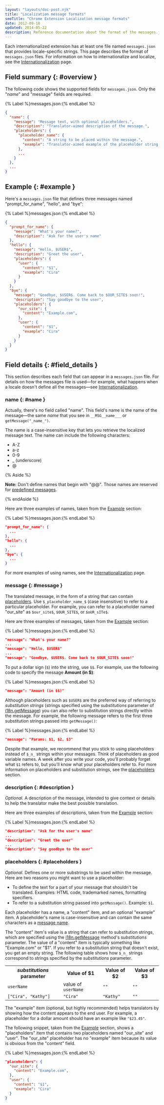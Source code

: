 ```yaml
---
layout: "layouts/doc-post.njk"
title: "Localization message formats"
seoTitle: "Chrome Extension Localization message formats"
date: 2012-09-18
updated: 2014-05-22
description: Reference documentation about the format of the messages.json file for Chrome Extensions.
---
```


Each internationalized extension has at least one file named `messages.json` that provides
locale-specific strings. This page describes the format of `messages.json` files. For information on
how to internationalize and localize, see the [Internationalization][1] page.

## Field summary {: #overview }

The following code shows the supported fields for `messages.json`. Only the "_name_" and "message"
fields are required.

{% Label %}messages.json:{% endLabel %}

```json
{
  "name": {
    "message": "Message text, with optional placeholders.",
    "description": "Translator-aimed description of the message.",
    "placeholders": {
      "placeholder_name": {
        "content": "A string to be placed within the message.",
        "example": "Translator-aimed example of the placeholder string."
      },
      ...
    }
  },
  ...
}
```

## Example {: #example }

Here's a `messages.json` file that defines three messages named "prompt_for_name", "hello", and
"bye":

{% Label %}messages.json:{% endLabel %}

```json
{
  "prompt_for_name": {
    "message": "What's your name?",
    "description": "Ask for the user's name"
  },
  "hello": {
    "message": "Hello, $USER$",
    "description": "Greet the user",
    "placeholders": {
      "user": {
        "content": "$1",
        "example": "Cira"
      }
    }
  },
  "bye": {
    "message": "Goodbye, $USER$. Come back to $OUR_SITE$ soon!",
    "description": "Say goodbye to the user",
    "placeholders": {
      "our_site": {
        "content": "Example.com",
      },
      "user": {
        "content": "$1",
        "example": "Cira"
      }
    }
  }
}
```

## Field details {: #field_details }

This section describes each field that can appear in a `messages.json` file. For details on how the
messages file is used—for example, what happens when a locale doesn't define all the messages—see
[Internationalization][1].

### name {: #name }

Actually, there's no field called "name". This field's name is the name of the message—the same
_name_ that you see in `__MSG__name___` or `getMessage("_name_")`.

The name is a case-insensitive key that lets you retrieve the localized message text. The name can
include the following characters:

- A-Z
- a-z
- 0-9
- \_ (underscore)
- @

{% Aside %}

**Note:** Don't define names that begin with "@@". Those names are reserved for [predefined messages][7].

{% endAside %}

Here are three examples of names, taken from the [Example][8] section:

{% Label %}messages.json:{% endLabel %}

```json
"prompt_for_name": {
  ...
},
"hello": {
  ...
},
"bye": {
  ...
}
```

For more examples of using names, see the [Internationalization][1] page.

### message {: #message }

The translated message, in the form of a string that can contain [placeholders][5]. Use
`$_placeholder_name_$` (case insensitive) to refer to a particular placeholder. For example, you can
refer to a placeholder named "our_site" as `$our_site$`, `$OUR_SITE$`, or `$oUR_sITe$`.

Here are three examples of messages, taken from the [Example][8] section:

{% Label %}messages.json:{% endLabel %}

```json
"message": "What's your name?"
...
"message": "Hello, $USER$"
...
"message": "Goodbye, $USER$. Come back to $OUR_SITE$ soon!"
```

To put a dollar sign (`$`) into the string, use `$$`. For example, use the following code to specify
the message **Amount (in \$)**:

{% Label %}messages.json:{% endLabel %}

```json
"message": "Amount (in $$)"
```

Although placeholders such as `$USER$` are the preferred way of referring to _substitution strings_
(strings specified using the _substitutions_ parameter of [i18n.getMessage][12]) you can also refer
to substitution strings directly within the message. For example, the following message refers to
the first three substitution strings passed into `getMessage()`:

{% Label %}messages.json:{% endLabel %}


```json
"message": "Params: $1, $2, $3"
```

Despite that example, we recommend that you stick to using placeholders instead of `$_n_` strings
within your messages. Think of placeholders as good variable names. A week after you write your
code, you'll probably forget what `$1` refers to, but you'll know what your placeholders refer to.
For more information on placeholders and substitution strings, see the [placeholders][5] section.

### description {: #description }

_Optional._ A description of the message, intended to give context or details to help the translator
make the best possible translation.

Here are three examples of descriptions, taken from the [Example][8] section:

{% Label %}messages.json:{% endLabel %}

```json
"description": "Ask for the user's name"
...
"description": "Greet the user"
...
"description": "Say goodbye to the user"
```

### placeholders {: #placeholders }

_Optional._ Defines one or more substrings to be used within the message. Here are two reasons you
might want to use a placeholder:

- To define the text for a part of your message that shouldn't be translated. Examples: HTML code,
  trademarked names, formatting specifiers.
- To refer to a substitution string passed into `getMessage()`. Example: `$1`.

Each placeholder has a name, a "content" item, and an optional "example" item. A placeholder's name
is case-insensitive and can contain the same characters as a [message name][2].

The "content" item's value is a string that can refer to substitution strings, which are specified
using the [i18n.getMessage][12] method's _substitutions_ parameter. The value of a "content" item is
typically something like "Example.com" or "\$1". If you refer to a substitution string that doesn't
exist, you get an empty string. The following table shows how `$_n_` strings correspond to strings
specified by the _substitutions_ parameter.

<table class="simple"><tbody><tr><th><em>substitutions</em> parameter</th><th>Value of $1</th><th>Value of $2</th><th>Value of $3</th></tr><tr><td><code>userName</code></td><td>value of <code>userName</code></td><td><code>""</code></td><td><code>""</code></td></tr><tr><td><code>["Cira", "Kathy"]</code></td><td><code>"Cira"</code></td><td><code>"Kathy"</code></td><td><code>""</code></td></tr></tbody></table>

The "example" item (optional, but highly recommended) helps translators by showing how the content
appears to the end user. For example, a placeholder for a dollar amount should have an example like
`"$23.45"`.

The following snippet, taken from the [Example][8] section, shows a "placeholders" item that
contains two placeholders named "our_site" and "user". The "our_site" placeholder has no "example"
item because its value is obvious from the "content" field.

{% Label %}messages.json:{% endLabel %}

```json
"placeholders": {
  "our_site": {
    "content": "Example.com",
  },
  "user": {
    "content": "$1",
    "example": "Cira"
  }
}
```

[1]: /docs/extensions/reference/i18n
[2]: #name
[3]: #message
[4]: #description
[5]: #placeholders
[7]: /docs/extensions/reference/i18n#overview-predefined
[8]: #example
[12]: /docs/extensions/reference/i18n#method-getMessage
